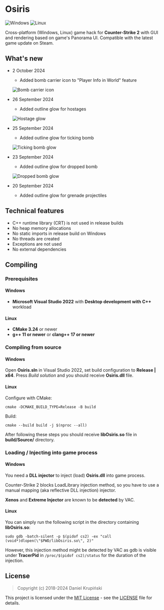 # Osiris

![Windows](https://github.com/danielkrupinski/Osiris/workflows/Windows/badge.svg?branch=master&event=push)
![Linux](https://github.com/danielkrupinski/Osiris/workflows/Linux/badge.svg?branch=master&event=push)

Cross-platform (Windows, Linux) game hack for **Counter-Strike 2** with GUI and rendering based on game's Panorama UI. Compatible with the latest game update on Steam.

## What's new

* 2 October 2024
    * Added bomb carrier icon to "Player Info in World" feature

    ![Bomb carrier icon](https://github.com/user-attachments/assets/ef903af4-20e7-4fa8-805f-fd825c672e66)

* 26 September 2024
    * Added outline glow for hostages

    ![Hostage glow](https://github.com/user-attachments/assets/e78fbebe-55df-42e2-bfc4-fb0cba3dbd30)

* 25 September 2024
    * Added outline glow for ticking bomb

    ![Ticking bomb glow](https://github.com/user-attachments/assets/ddc4063e-accb-44e8-b202-05a0bf2c49ae)

* 23 September 2024
    * Added outline glow for dropped bomb

    ![Dropped bomb glow](https://github.com/user-attachments/assets/080043c2-bff2-444e-983a-a89b275a553b)

* 20 September 2024
    * Added outline glow for grenade projectiles

## Technical features

* C++ runtime library (CRT) is not used in release builds
* No heap memory allocations
* No static imports in release build on Windows
* No threads are created
* Exceptions are not used
* No external dependencies

## Compiling

### Prerequisites

#### Windows

* **Microsoft Visual Studio 2022** with **Desktop development with C++** workload

#### Linux

* **CMake 3.24** or newer
* **g++ 11 or newer** or **clang++ 17 or newer**

### Compiling from source

#### Windows

Open **Osiris.sln** in Visual Studio 2022, set build configuration to **Release | x64**. Press *Build solution* and you should receive **Osiris.dll** file.

#### Linux

Configure with CMake:

    cmake -DCMAKE_BUILD_TYPE=Release -B build

Build:

    cmake --build build -j $(nproc --all)

After following these steps you should receive **libOsiris.so** file in **build/Source/** directory.

### Loading / Injecting into game process

#### Windows

You need a **DLL injector** to inject (load) **Osiris.dll** into game process.

Counter-Strike 2 blocks LoadLibrary injection method, so you have to use a manual mapping (aka reflective DLL injection) injector.

**Xenos** and **Extreme Injector** are known to be **detected** by VAC.

#### Linux

You can simply run the following script in the directory containing **libOsiris.so**:

    sudo gdb -batch-silent -p $(pidof cs2) -ex "call (void*)dlopen(\"$PWD/libOsiris.so\", 2)"

However, this injection method might be detected by VAC as gdb is visible under **TracerPid** in `/proc/$(pidof cs2)/status` for the duration of the injection.

## License

> Copyright (c) 2018-2024 Daniel Krupiński

This project is licensed under the [MIT License](https://opensource.org/licenses/mit-license.php) - see the [LICENSE](https://github.com/danielkrupinski/Osiris/blob/master/LICENSE) file for details.

